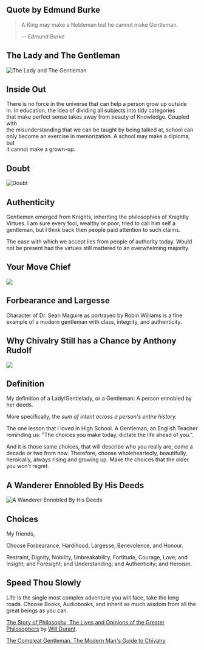 Quote by Edmund Burke
---------------------

> A King may make a Nobleman but he cannot make Gentleman.
> 
> \-- Edmund Burke

The Lady and The Gentleman
--------------------------

![The Lady and The Gentleman](/image/gentleman.jpg)

Inside Out
----------

There is no force in the universe that can help a person grow up outside  
in. In education, the idea of dividing all subjects into tidy categories  
that make perfect sense takes away from beauty of Knowledge. Coupled with  
the misunderstanding that we can be taught by being talked at, school can  
only become an exercise in memorization. A school may make a diploma, but  
it cannot make a grown-up.

Doubt
-----

![Doubt](/image/doubt.jpg)

Authenticity
------------

Gentlemen emerged from Knights, inheriting the philosophies of Knightly  
Virtues. I am sure every fool, wealthy or poor, tried to call him self a  
gentleman, but I think back then people paid attention to such claims.

The ease with which we accept lies from people of authority today. Would  
not be present had the virtues still mattered to an overwhelming majority.

Your Move Chief
---------------

[![](/image/yid-oRG2jlQWCsY.jpg)](https://www.youtube.com/watch?v=oRG2jlQWCsY)

Forbearance and Largesse
------------------------

Character of Dr. Sean Maguire as portrayed by Robin Williams is a fine  
example of a modern gentleman with class, integrity, and authenticity.

Why Chivalry Still has a Chance by Anthony Rudolf
-------------------------------------------------

[![](/image/yid-VLAM6YxV_gA.jpg)](https://www.youtube.com/watch?v=VLAM6YxV_gA)

Definition
----------

My definition of a Lady/Gentlelady, or a Gentleman: A person ennobled by  
her deeds.

More specifically, the _sum of intent across a person's entire history._

The one lesson that I loved in High School. A Gentleman, an English Teacher  
reminding us: "The choices you make today, dictate the life ahead of you.".

And it is those same choices, that will describe who you really are, come a  
decade or two from now. Therefore, choose wholeheartedly, beautifully,  
heroically, always rising and growing up. Make the choices that the older  
you won't regret.

A Wanderer Ennobled By His Deeds
--------------------------------

![A Wanderer Ennobled By His Deeds](/image/wanderer.jpg)

Choices
-------

My friends,

Choose Forbearance, Hardihood, Largesse, Benevolence, and Honour.

Restraint, Dignity, Nobility, Unbreakability, Fortitude, Courage, Love; and  
Insight; and Foresight; and Understanding; and Authenticity; and Heroism.

Speed Thou Slowly
-----------------

Life is the single most complex adventure you will face, take the long  
roads. Choose Books, Audiobooks, and inherit as much wisdom from all the  
great beings as you can.

[The Story of Philosophy, The Lives and Opinions of the Greater Philosophers](https://www.audible.com/pd/The-Story-of-Philosophy-Audiobook/B0044EQEIA) by [Will Durant](https://en.wikipedia.org/wiki/Will_Durant).

[The Compleat Gentleman, The Modern Man's Guide to Chivalry](https://www.audible.com/pd/The-Compleat-Gentleman-Audiobook/B002V5GZ4W)